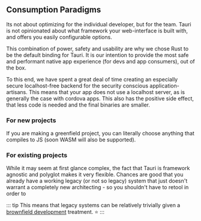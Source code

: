 ## Consumption Paradigms
Its not about optimizing for the individual developer, but for the team. Tauri is not opinionated about what framework your web-interface is built with, and offers you easily configurable options.

This combination of power, safety and usability are why we chose Rust to be the default binding for Tauri. It is our intention to provide the most safe and performant native app experience (for devs and app consumers), out of the box.

To this end, we have spent a great deal of time creating an especially secure localhost-free backend for the security conscious application-artisans. This means that your app does not use a localhost server, as is generally the case with cordova apps. This also has the positive side effect, that less code is needed and the final binaries are smaller.

### For new projects
If you are making a greenfield project, you can literally choose anything that compiles to JS (soon WASM will also be supported).

### For existing projects
While it may seem at first glance complex, the fact that Tauri is framework agnostic and polyglot makes it very flexible. Chances are good that you already have a working legacy (or not so legacy) system that just doesn't warrant a completely new architecting - so you shouldn't have to retool in order to 

::: tip
This means that legacy systems can be relatively trivially given a [brownfield development](https://en.wikipedia.org/wiki/Brownfield_(software_development)) treatment. :star:
:::

